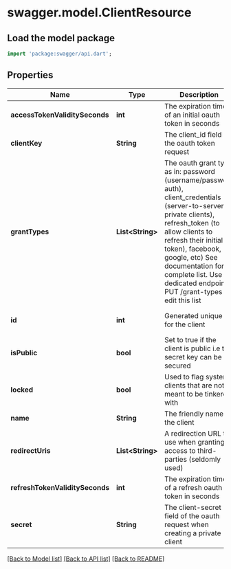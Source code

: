 # swagger.model.ClientResource

## Load the model package
```dart
import 'package:swagger/api.dart';
```

## Properties
Name | Type | Description | Notes
------------ | ------------- | ------------- | -------------
**accessTokenValiditySeconds** | **int** | The expiration time of an initial oauth token in seconds | [optional] [default to null]
**clientKey** | **String** | The client_id field of the oauth token request | [default to null]
**grantTypes** | **List&lt;String&gt;** | The oauth grant type as in: password (username/password auth), client_credentials (server-to-server, private clients), refresh_token (to allow clients to refresh their initial token), facebook, google, etc) See documentation for a complete list. Use dedicated endpoint PUT /grant-types to edit this list | [optional] [default to []]
**id** | **int** | Generated unique ID for the client | [optional] [default to null]
**isPublic** | **bool** | Set to true if the client is public i.e the secret key can be secured | [optional] [default to null]
**locked** | **bool** | Used to flag system clients that are not meant to be tinkered with | [optional] [default to null]
**name** | **String** | The friendly name of the client | [default to null]
**redirectUris** | **List&lt;String&gt;** | A redirection URL to use when granting access to third-parties (seldomly used) | [optional] [default to []]
**refreshTokenValiditySeconds** | **int** | The expiration time of a refresh oauth token in seconds | [optional] [default to null]
**secret** | **String** | The client-secret field of the oauth request when creating a private client | [default to null]

[[Back to Model list]](../README.md#documentation-for-models) [[Back to API list]](../README.md#documentation-for-api-endpoints) [[Back to README]](../README.md)


